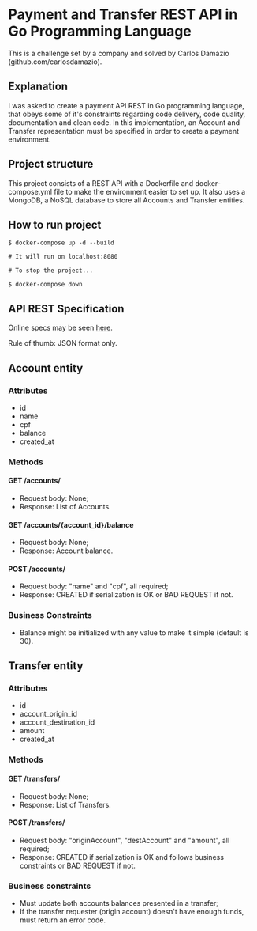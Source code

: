 # Payment and Transfer REST API in Go Programming Language

This is a challenge set by a company and solved by Carlos Damázio (github.com/carlosdamazio).

## Explanation
I was asked to create a payment API REST in Go programming language, that obeys some of it's constraints
regarding code delivery, code quality, documentation and clean code. In this implementation,
an Account and Transfer representation must be specified in order to create a payment environment.

## Project structure

This project consists of a REST API with a Dockerfile and docker-compose.yml file to make the
environment easier to set up. It also uses a MongoDB, a NoSQL database to store all Accounts and Transfer
entities.

## How to run project

```
$ docker-compose up -d --build

# It will run on localhost:8080

# To stop the project...

$ docker-compose down
```


## API REST Specification
Online specs may be seen [here](https://documenter.getpostman.com/view/3603979/SzKZsFsW?version=latest).

Rule of thumb: JSON format only.

## Account entity

### Attributes

- id
- name
- cpf
- balance
- created_at

### Methods

#### GET /accounts/

- Request body: None;
- Response: List of Accounts.

#### GET /accounts/{account_id}/balance

- Request body: None;
- Response: Account balance.

#### POST /accounts/

- Request body: "name" and "cpf", all required;
- Response: CREATED if serialization is OK or BAD REQUEST if not.

### Business Constraints

- Balance might be initialized with any value to make it simple (default is 30).

## Transfer entity

### Attributes

- id 
- account_origin_id
- account_destination_id
- amount
- created_at

### Methods

#### GET /transfers/

- Request body: None;
- Response: List of Transfers.

#### POST /transfers/

- Request body: "originAccount", "destAccount" and "amount", all required;
- Response: CREATED if serialization is OK and follows business constraints or BAD REQUEST if not.

### Business constraints

- Must update both accounts balances presented in a transfer;
- If the transfer requester (origin account) doesn't have enough funds, must return an error code. 

